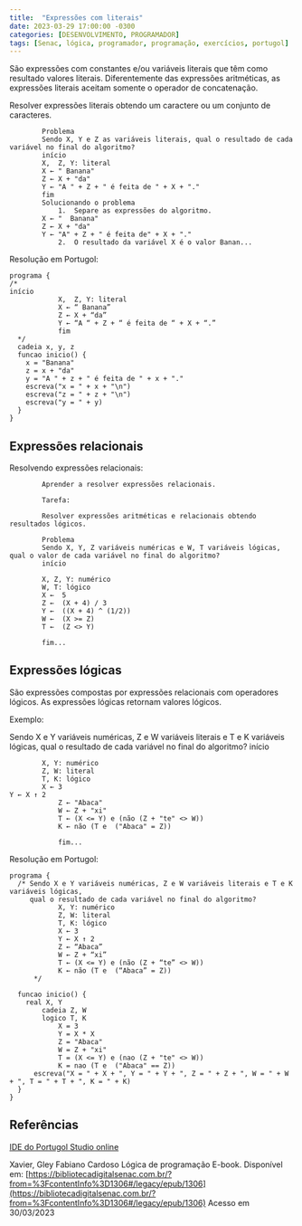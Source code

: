 ```yaml
---
title:  "Expressões com literais"
date: 2023-03-29 17:00:00 -0300
categories: [DESENVOLVIMENTO, PROGRAMADOR]
tags: [Senac, lógica, programador, programação, exercícios, portugol]
---
```

São expressões com constantes e/ou variáveis literais que têm como resultado valores literais. Diferentemente das expressões aritméticas, as expressões literais aceitam somente o operador de concatenação.

Resolver expressões literais obtendo um caractere ou um conjunto de caracteres.

```plaintext
		Problema
		Sendo X, Y e Z as variáveis literais, qual o resultado de cada variável no final do algoritmo?
		início
		X,  Z, Y: literal
		X ← " Banana"
		Z ← X + "da"
		Y ← "A " + Z + " é feita de " + X + "."
		fim
		Solucionando o problema
			1.	Separe as expressões do algoritmo.
		X ← "  Banana"
		Z ← X + "da"
		Y ← "A" + Z + " é feita de" + X + "."
			2.	O resultado da variável X é o valor Banan...

```

Resolução em Portugol:

```plaintext
programa {
/*
início
			X,  Z, Y: literal
			X ← “ Banana”
			Z ← X + “da”
			Y ← “A “ + Z + “ é feita de “ + X + “.”
			fim
  */
  cadeia x, y, z
  funcao inicio() {
    x = "Banana"
    z = x + "da"
    y = "A " + z + " é feita de " + x + "."
    escreva("x = " + x + "\n")
    escreva("z = " + z + "\n")
    escreva("y = " + y)
  }
}
```

## Expressões relacionais

Resolvendo expressões relacionais:

```plaintext
		Aprender a resolver expressões relacionais.

		Tarefa:

		Resolver expressões aritméticas e relacionais obtendo resultados lógicos.

		Problema
		Sendo X, Y, Z variáveis numéricas e W, T variáveis lógicas, qual o valor de cada variável no final do algoritmo?
		início

		X, Z, Y: numérico
		W, T: lógico
		X ←	 5
		Z ←	 (X + 4) / 3
		Y ←	 ((X + 4) ^ (1/2))
		W ←	 (X >= Z)
		T ←	 (Z <> Y)

		fim...

```

## Expressões lógicas

São expressões compostas por expressões relacionais com operadores lógicos. As expressões lógicas retornam valores lógicos.

Exemplo:

Sendo X e Y variáveis numéricas, Z e W variáveis literais e T e K variáveis lógicas, qual o resultado de cada variável no final do algoritmo?
início

```plaintext
		X, Y: numérico
		Z, W: literal
		T, K: lógico
		X ← 3
Y ← X ↑ 2
			Z ← "Abaca"
			W ← Z + "xi"
			T ← (X <= Y) e (não (Z + "te" <> W))
			K ← não (T e  ("Abaca" = Z))
			
			fim...

```

Resolução em Portugol:

```plaintext
programa {
  /* Sendo X e Y variáveis numéricas, Z e W variáveis literais e T e K variá­veis lógicas,
     qual o resultado de cada variável no final do algoritmo?
			X, Y: numérico
			Z, W: literal
			T, K: lógico
			X ← 3
			Y ← X ↑ 2
			Z ← “Abaca”
			W ← Z + “xi”
			T ← (X <= Y) e (não (Z + “te” <> W))
			K ← não (T e  (“Abaca” = Z))
      */

  funcao inicio() {
    real X, Y
		cadeia Z, W
		logico T, K
			X = 3
			Y = X * X
			Z = "Abaca"
			W = Z + "xi"
			T = (X <= Y) e (nao (Z + "te" <> W))
			K = nao (T e  ("Abaca" == Z))
      escreva("X = " + X + ", Y = " + Y + ", Z = " + Z + ", W = " + W + ", T = " + T + ", K = " + K)
  }
}
```

## Referências

[IDE do Portugol Studio online](https://dgadelha.github.io/Portugol-Webstudio/)

Xavier, Gley Fabiano Cardoso
Lógica de programação
E-book. Disponível em: [https://bibliotecadigitalsenac.com.br/?from=%3FcontentInfo%3D1306#/legacy/epub/1306](https://bibliotecadigitalsenac.com.br/?from=%3FcontentInfo%3D1306#/legacy/epub/1306)
Acesso em 30/03/2023
